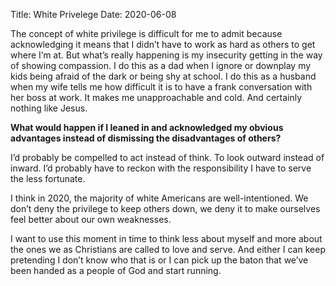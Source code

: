 Title: White Privelege
Date: 2020-06-08

The concept of white privilege is difficult for me to admit because acknowledging it means that I didn’t have to work as hard as others to get where I’m at. But what’s really happening is my insecurity getting in the way of showing compassion. I do this as a dad when I ignore or downplay my kids being afraid of the dark or being shy at school. I do this as a husband when my wife tells me how difficult it is to have a frank conversation with her boss at work. It makes me unapproachable and cold. And certainly nothing like Jesus.

**What would happen if I leaned in and acknowledged my obvious advantages instead of dismissing the disadvantages of others?**

I’d probably be compelled to act instead of think. To look outward instead of inward. I’d probably have to reckon with the responsibility I have to serve the less fortunate.

I think in 2020, the majority of white Americans are well-intentioned. We don’t deny the privilege to keep others down, we deny it to make ourselves feel better about our own weaknesses.

I want to use this moment in time to think less about myself and more about the ones we as Christians are called to love and serve. And either I can keep pretending I don’t know who that is or I can pick up the baton that we’ve been handed as a people of God and start running.
